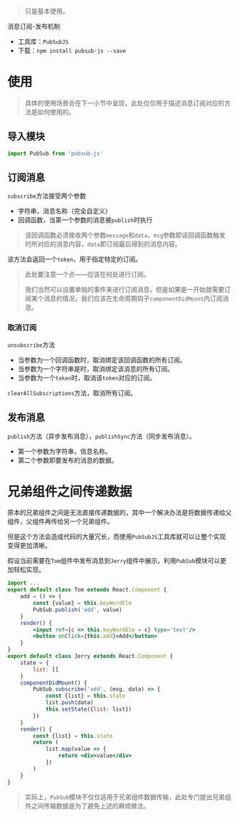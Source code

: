 > 只是基本使用。

消息订阅-发布机制

+ 工具库：`PubSubJS`
+ 下载：`npm install pubsub-js --save`

# 使用

> 具体的使用场景会在下一小节中呈现，此处仅仅用于描述消息订阅对应的方法是如何使用的。

## 导入模块

```jsx
import PubSub from 'pubsub-js'
```



## 订阅消息

`subscribe`方法接受两个参数

+ 字符串，消息名称（完全自定义）
+ 回调函数，当第一个参数的消息被`publish`时执行

> 该回调函数必须接收两个参数`message`和`data`，`msg`参数即该回调函数触发时所对应的消息内容，`data`即订阅最后得到的消息内容。

该方法会返回一个`token`，用于指定特定的订阅。

> 此处要注意一个点——应该在何处进行订阅。
>
> 我们当然可以设置单独的事件来进行订阅消息，但是如果是一开始就需要订阅某个消息的情况，我们应该在生命周期钩子`componentDidMount`内订阅消息。

### 取消订阅

`unsubscribe`方法

+ 当参数为一个回调函数时，取消绑定该回调函数的所有订阅。
+ 当参数为一个字符串是时，取消绑定该消息的所有订阅。
+ 当参数为一个`token`时，取消该`token`对应的订阅。

`clearAllSubscriptions`方法，取消所有订阅。



## 发布消息

`publish`方法（异步发布消息），`publishSync`方法（同步发布消息）。

+ 第一个参数为字符串，信息名称。
+ 第二个参数即要发布的消息的数据。

# 兄弟组件之间传递数据

原本的兄弟组件之间是无法直接传递数据的，其中一个解决办法是将数据传递给父组件，父组件再传给另一个兄弟组件。

但是这个方法会造成代码的大量冗长，而使用`PubSubJS`工具库就可以让整个实现变得更加清晰。

假设当前需要在`Tom`组件中发布消息到`Jerry`组件中展示，利用`PubSub`模块可以更加轻松实现。

```jsx
import ...
export default class Tom extends React.Component {
    add = () => {
        const {value} = this.keyWordEle
        PubSub.publish('add', value)
    }
    render() {
        <input ref={c => this.keyWordEle = c} type='text'/>
        <button onClick={this.add}>Add</button>
    }
}
export default class Jerry extends React.Component {
    state = {
        list: []
    }
    componentDidMount() {
        PubSub.subscribe('add', (msg, data) => {
            const {list} = this.state
            list.push(data)
            this.setState({list: list})
        })
    }
    render() {
        const {list} = this.state
        return (
            list.map(value => {
                return <div>value</div>   
            })
        )
    }
}
```

> 实际上，`PubSub`模块不仅仅适用于兄弟组件数据传输，此处专门提出兄弟组件之间传输数据是为了避免上述的麻烦做法。


